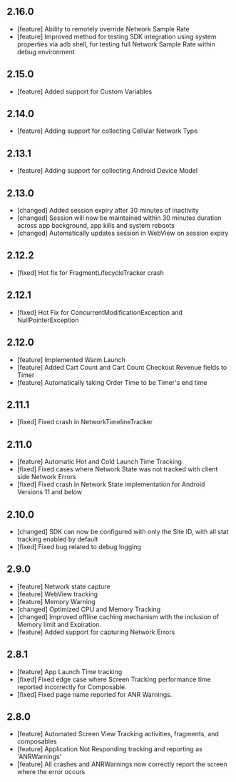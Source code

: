## 2.16.0
- [feature] Ability to remotely override Network Sample Rate
- [feature] Improved method for testing SDK integration using system properties via adb shell, for testing full Network Sample Rate within debug environment

## 2.15.0
- [feature] Added support for Custom Variables

## 2.14.0
- [feature] Adding support for collecting Cellular Network Type

## 2.13.1
- [feature] Adding support for collecting Android Device Model

## 2.13.0
- [changed] Added session expiry after 30 minutes of inactivity
- [changed] Session will now be maintained within 30 minutes duration across app background, app kills and system reboots
- [changed] Automatically updates session in WebView on session expiry

## 2.12.2
- [fixed] Hot fix for FragmentLifecycleTracker crash

## 2.12.1
- [fixed] Hot Fix for ConcurrentModificationException and NullPointerException

## 2.12.0
- [feature] Implemented Warm Launch
- [feature] Added Cart Count and Cart Count Checkout Revenue fields to Timer
- [feature] Automatically taking Order Time to be Timer's end time

## 2.11.1
- [fixed] Fixed crash in NetworkTimelineTracker

## 2.11.0
- [feature] Automatic Hot and Cold Launch Time Tracking
- [fixed] Fixed cases where Network State was not tracked with client side Network Errors
- [fixed] Fixed crash in Network State implementation for Android Versions 11 and below

## 2.10.0
- [changed] SDK can now be configured with only the Site ID, with all stat tracking enabled by default
- [fixed] Fixed bug related to debug logging

## 2.9.0
- [feature] Network state capture
- [feature] WebView tracking
- [feature] Memory Warning
- [changed] Optimized CPU and Memory Tracking
- [changed] Improved offline caching mechanism with the inclusion of Memory limit and Expiration.
- [feature] Added support for capturing Network Errors

## 2.8.1
- [feature] App Launch Time tracking
- [fixed] Fixed edge case where Screen Tracking performance time reported incorrectly for Composable.
- [fixed] Fixed page name reported for ANR Warnings.

## 2.8.0
- [feature] Automated Screen View Tracking activities, fragments, and composables
- [feature] Application Not Responding tracking and reporting as 'ANRWarnings'
- [feature] All crashes and ANRWarnings now correctly report the screen where the error occurs